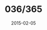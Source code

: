 ---
title:  "036/365"
date:   2015-02-05
thumbnail-path: "thumbnails/thumbnail-36.jpg"
full-path: "full-size/full-size-36.jpg"
short-description: ""
---